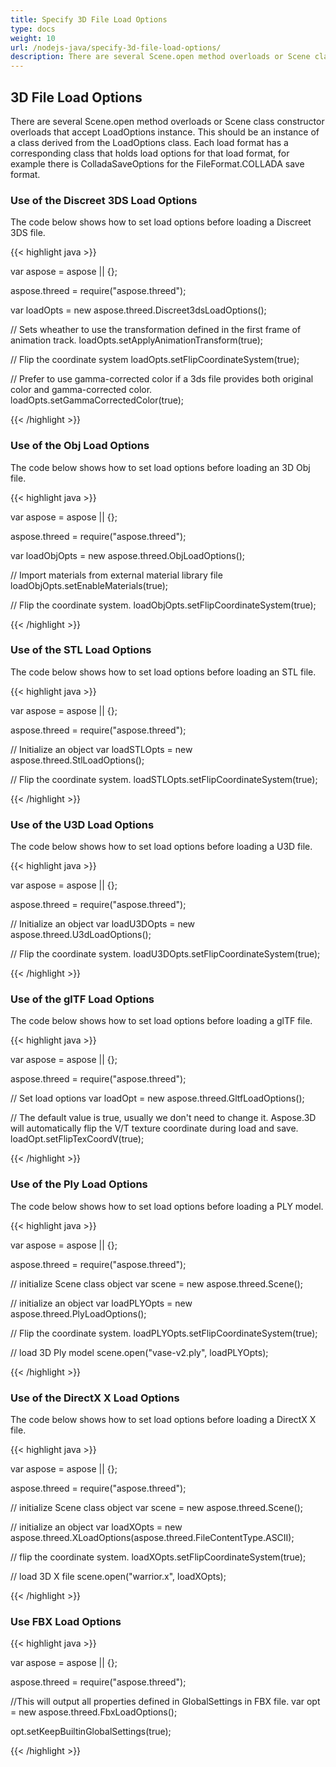 ```yaml
---
title: Specify 3D File Load Options
type: docs
weight: 10
url: /nodejs-java/specify-3d-file-load-options/
description: There are several Scene.open method overloads or Scene class constructor overloads that accept LoadOptions instance.
---
```


## **3D File Load Options**
There are several Scene.open method overloads or Scene class constructor overloads that accept LoadOptions instance. This should be an instance of a class derived from the LoadOptions class. Each load format has a corresponding class that holds load options for that load format, for example there is ColladaSaveOptions for the FileFormat.COLLADA save format.
### **Use of the Discreet 3DS Load Options**
The code below shows how to set load options before loading a Discreet 3DS file.

{{< highlight java >}}

var aspose = aspose || {};

aspose.threed = require("aspose.threed");

var loadOpts = new aspose.threed.Discreet3dsLoadOptions();

// Sets wheather to use the transformation defined in the first frame of animation track.
loadOpts.setApplyAnimationTransform(true);

// Flip the coordinate system
loadOpts.setFlipCoordinateSystem(true);

// Prefer to use gamma-corrected color if a 3ds file provides both original color and gamma-corrected color.
loadOpts.setGammaCorrectedColor(true);

{{< /highlight >}}

### **Use of the Obj Load Options**
The code below shows how to set load options before loading an 3D Obj file.

{{< highlight java >}}

var aspose = aspose || {};

aspose.threed = require("aspose.threed");

var loadObjOpts  = new aspose.threed.ObjLoadOptions();

// Import materials from external material library file
loadObjOpts.setEnableMaterials(true);

// Flip the coordinate system.
loadObjOpts.setFlipCoordinateSystem(true);

{{< /highlight >}}

### **Use of the STL Load Options**
The code below shows how to set load options before loading an STL file.

{{< highlight java >}}

var aspose = aspose || {};

aspose.threed = require("aspose.threed");

// Initialize an object
var loadSTLOpts   = new aspose.threed.StlLoadOptions();

// Flip the coordinate system.
loadSTLOpts.setFlipCoordinateSystem(true);

{{< /highlight >}}

### **Use of the U3D Load Options**
The code below shows how to set load options before loading a U3D file.

{{< highlight java >}}

var aspose = aspose || {};

aspose.threed = require("aspose.threed");

// Initialize an object
var loadU3DOpts = new aspose.threed.U3dLoadOptions();

// Flip the coordinate system.
loadU3DOpts.setFlipCoordinateSystem(true);

{{< /highlight >}}

### **Use of the glTF Load Options**
The code below shows how to set load options before loading a glTF file.

{{< highlight java >}}

var aspose = aspose || {};

aspose.threed = require("aspose.threed");

// Set load options
var loadOpt = new aspose.threed.GltfLoadOptions();

// The default value is true, usually we don't need to change it. Aspose.3D will automatically flip the V/T texture coordinate during load and save.
loadOpt.setFlipTexCoordV(true);

{{< /highlight >}}

### **Use of the Ply Load Options**
The code below shows how to set load options before loading a PLY model.

{{< highlight java >}}

var aspose = aspose || {};

aspose.threed = require("aspose.threed");

// initialize Scene class object
var scene = new aspose.threed.Scene();

// initialize an object
var loadPLYOpts  = new aspose.threed.PlyLoadOptions();

// Flip the coordinate system.
loadPLYOpts.setFlipCoordinateSystem(true);

// load 3D Ply model
scene.open("vase-v2.ply", loadPLYOpts);

{{< /highlight >}}

### **Use of the DirectX X Load Options**
The code below shows how to set load options before loading a DirectX X file.

{{< highlight java >}}

var aspose = aspose || {};

aspose.threed = require("aspose.threed");

// initialize Scene class object
var scene = new aspose.threed.Scene();

// initialize an object
var loadXOpts = new aspose.threed.XLoadOptions(aspose.threed.FileContentType.ASCII);

// flip the coordinate system.
loadXOpts.setFlipCoordinateSystem(true);

// load 3D X file
scene.open("warrior.x", loadXOpts);

{{< /highlight >}}

### **Use FBX Load Options**

{{< highlight java >}}

var aspose = aspose || {};

aspose.threed = require("aspose.threed");

//This will output all properties defined in GlobalSettings in FBX file.
var opt = new aspose.threed.FbxLoadOptions();

opt.setKeepBuiltinGlobalSettings(true);

{{< /highlight >}}
